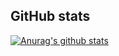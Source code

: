 ## GitHub stats

[![Anurag's github stats](https://github-readme-stats.vercel.app/api?username=yoshitaka965&count_private=true&show_icons=true)](https://github.com/anuraghazra/github-readme-stats)
